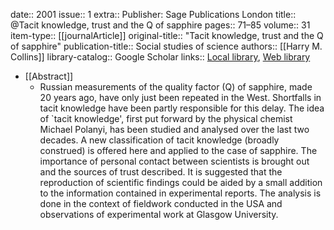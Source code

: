 date:: 2001
issue:: 1
extra:: Publisher: Sage Publications London
title:: @Tacit knowledge, trust and the Q of sapphire
pages:: 71–85
volume:: 31
item-type:: [[journalArticle]]
original-title:: "Tacit knowledge, trust and the Q of sapphire"
publication-title:: Social studies of science
authors:: [[Harry M. Collins]]
library-catalog:: Google Scholar
links:: [Local library](zotero://select/library/items/KQ8UYFLJ), [Web library](https://www.zotero.org/users/6520516/items/KQ8UYFLJ)

- [[Abstract]]
	- Russian measurements of the quality factor (Q) of sapphire, made 20 years ago, have only just been repeated in the West. Shortfalls in tacit knowledge have been partly responsible for this delay. The idea of `tacit knowledge', first put forward by the physical chemist Michael Polanyi, has been studied and analysed over the last two decades. A new classification of tacit knowledge (broadly construed) is offered here and applied to the case of sapphire. The importance of personal contact between scientists is brought out and the sources of trust described. It is suggested that the reproduction of scientific findings could be aided by a small addition to the information contained in experimental reports. The analysis is done in the context of fieldwork conducted in the USA and observations of experimental work at Glasgow University.